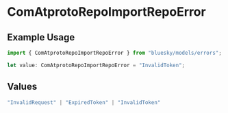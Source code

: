 # ComAtprotoRepoImportRepoError

## Example Usage

```typescript
import { ComAtprotoRepoImportRepoError } from "bluesky/models/errors";

let value: ComAtprotoRepoImportRepoError = "InvalidToken";
```

## Values

```typescript
"InvalidRequest" | "ExpiredToken" | "InvalidToken"
```